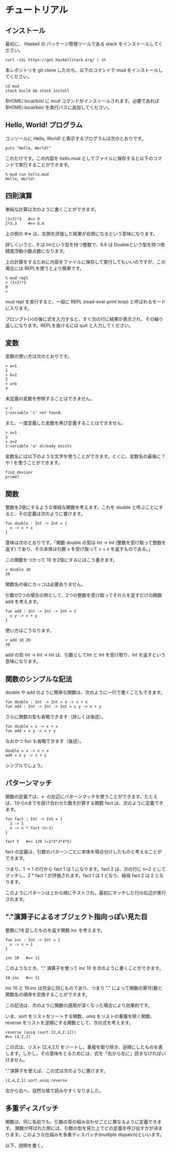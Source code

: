 # チュートリアル

## インストール

最初に、 Haskell の パッケージ管理ツールである stack をインストールしてください。

```
curl -sSL https://get.haskellstack.org/ | sh
```
本レポジトリを git clone したのち、以下のコマンドで mud をインストールしてください。

```
cd mud
stack build && stack install
```

$HOME/.local/bin/ に mud コマンドがインストールされます。必要であれば $HOME/.local/bin/ を実行パスに追加してください。


## Hello, World! プログラム

コンソールに Hello, World! と表示するプログラムは次のとおりです。

```
puts "Hello, World!"
```

これだけです。この内容を hello.mud としてファイルに保存すると以下のコマンドで実行することができます。

```
% mud run hello.mud
Hello, World!
```

## 四則演算

単純な計算は次のように書くことができます。

```
(1+2)*3   #=> 9
2*3.3     #=> 6.6
```

上の例の #=> は、左側を評価した結果が右側になるという意味になります。

詳しくいうと、9 は Intという型を持つ整数で、6.6 は Doubleという型を持つ倍精度浮動小数点数になります。

上の計算をするために内容をファイルに保存して実行してもいいのですが、この場合には REPLを使うとより簡単です。

```
% mud repl
> (1+2)*3
9
> 
```

mud repl を実行すると、一般に REPL (read-eval-print loop) と呼ばれるモードに入ります。

プロンプト(>)の後に式を入力すると、すぐ次の行に結果が表示され、その繰り返しになります。REPLを抜けるには quit と入力してください。

## 変数

変数の使い方は次のとおりです。

```
> a=1
1
> b=2
2
> a+b
3
```

未定義の変数を参照することはできません。

```
> c
1:variable 'c' not found.
```

また、一度定義した変数を再び定義することはできません。

```
> a=1
1
> a=2
1:variable 'a' already exists
```

変数名には以下のような文字を使うことができます。とくに、変数名の最後に ? や ! を使うことができます。

```
find_devisor
prime?
```

## 関数

整数を2倍にするような単純な関数を考えます。これを double と呼ぶことにすると、その定義は次のように書けます。

```
fun double : Int -> Int = {
  x -> x + x
}
```

意味は次のとおりです。「関数 double の型は Int -> Int (整数を受け取って整数を返す) であり、その本体は引数 x を受け取って x + x を返すものである。」

この関数をつかって 10 を2倍にするにはこう書きます。

```
> double 10
20
```

関数名の後にカッコは必要ありません。

引数が2つの場合の例として、2つの整数を受け取ってそれらを足すだけの関数 add を考えます。

```
fun add : Int -> Int -> Int = {
  x y -> x + y
}
```
使い方はこうなります。
```
> add 10 20
30
```
add の型 Int -> Int -> Int は、引数としてInt と Int を受け取り、Int を返すという意味になります。


## 関数のシンプルな記法

double や add のように簡単な関数は、次のように一行で書くこともできます。

```
fun double : Int -> Int = x -> x + x
fun add : Int -> Int -> Int = x y -> x + y
```

さらに関数の型も省略できます（詳しくは後述）。
```
fun double = x -> x + x
fun add = x y -> x + y
```
なおかつ fun も省略できます（後述）。
```
double = x -> x + x
add = x y -> x + y
```
シンプルでしょう。

## パターンマッチ

関数の定義では、<- の左辺にパターンマッチを使うことができます。たとえば、1からnまでを掛け合わせた数を計算する関数 fact は、次のように定義できます。

```
fun fact : Int -> Int = {
  1 -> 1
  n -> n * fact (n-1)
}

fact 5   #=> 120 (=1*2*3*4*5)
```

fact の定義は、引数のパターンごとに本体を場合分けしたものと考えることができます。

つまり、1 -> 1 の行から fact 1 は 1 になります。fact 2 は、次の行に n=2 としてマッチし、2 * fact 1 が評価されます。fact 1 は 1 となり、結局 fact 2 は 2 となります。

このようにパターンは上から順にテストされ、最初にマッチした行の右辺が実行されます。

## "."演算子によるオブジェクト指向っぽい見た目

整数に1を足したものを返す関数 inc を考えます。
```
fun inc : Int -> Int = {
  x -> x + 1
}

inc 10   #=> 11
```

このようなとき、"." 演算子を使って inc 10 を次のように書くことができます。
```
10.inc   #=> 11
```
inc 10 と 10.inc は完全に同じものであり、つまり "." によって関数の第1引数と関数名の順序を交換することができます。

この記法は、次のように関数の適用が深くなった場合により効果的です。

いま、sort をリストをソートする関数、uniq をリストの重複を除く関数、reverse をリストを逆順にする関数として、次の式を考えます。

```
reverse (uniq (sort [2,4,2,1]))
#=> [4,2,1]
```

この式は、リスト [2,4,2,1] をソートし、重複を取り除き、逆順にしたものを表します。しかし、その意味をとるためには、式を「右から左に」読まなければいけません。

"."演算子を使えば、この式は次のように書けます。

```
[2,4,2,1].sort.uniq.reverse
```
左から右へ、自然な順で読みやすくなりました。

## 多重ディスパッチ

関数は、同じ名前でも、引数の型の組み合わせごとに異なるように定義できます。
関数が呼ばれた際には、引数の型を見た上でどの定義を呼び出すかが決まります。このような仕組みを多重ディスパッチ(multiple dispatch)といいます。

以下、説明を書く。

